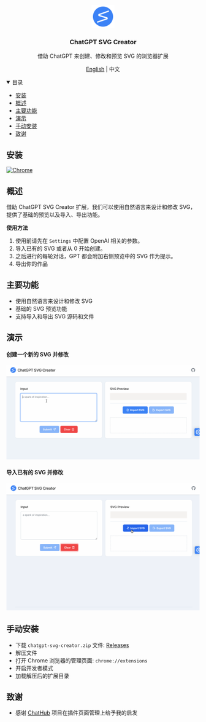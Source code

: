 <div align="center">
  <a href="https://github.com/xieziyu/chatgpt-svg-creator">
    <img src="./src/assets/icon.png" alt="Logo" width="60" height="60">
  </a>
  <h3 align="center">ChatGPT SVG Creator</h3>
  <p align="center">
    借助 ChatGPT 来创建、修改和预览 SVG 的浏览器扩展
  </p>
  <p align="center">
    <a href="./README.md">English</a> | 中文
  </p>
</div>

<details open>
  <summary>目录</summary>
  <ul>
    <li><a href="#安装">安装</a></li>
    <li><a href="#概述">概述</a></li>
    <li><a href="#主要功能">主要功能</a></li>
    <li><a href="#演示">演示</a></li>
    <li><a href="#手动安装">手动安装</a></li>
    <li><a href="#致谢">致谢</a></li>
  </ul>
</details>

## 安装

[![Chrome][Chrome-image]][Chrome-url]

## 概述

借助 ChatGPT SVG Creator 扩展，我们可以使用自然语言来设计和修改 SVG，提供了基础的预览以及导入、导出功能。

**使用方法**

1. 使用前请先在 `Settings` 中配置 OpenAI 相关的参数。
2. 导入已有的 SVG 或者从 0 开始创建。
3. 之后进行的每轮对话，GPT 都会附加右侧预览中的 SVG 作为提示。
4. 导出你的作品

## 主要功能

* 使用自然语言来设计和修改 SVG
* 基础的 SVG 预览功能
* 支持导入和导出 SVG 源码和文件

## 演示

#### 创建一个新的 SVG 并修改
![demo1](./docs/svg-creator-demo-1.gif)

#### 导入已有的 SVG 并修改
![demo2](./docs/svg-creator-demo-2.gif)

## 手动安装

* 下载 `chatgpt-svg-creator.zip` 文件: [Releases](https://github.com/xieziyu/chatgpt-svg-creator/releases)
* 解压文件
* 打开 Chrome 浏览器的管理页面: `chrome://extensions`
* 开启开发者模式
* 加载解压后的扩展目录

## 致谢

* 感谢 [ChatHub](https://github.com/chathub-dev/chathub) 项目在插件页面管理上给予我的启发

[Chrome-image]: https://img.shields.io/badge/-Chrome-brightgreen?logo=google-chrome&logoColor=white

[Chrome-url]: https://chrome.google.com/webstore/detail/chatgpt-svg-creator/kgcmhfioeibcfbcchmmhagngnodaepcj?utm_source=website